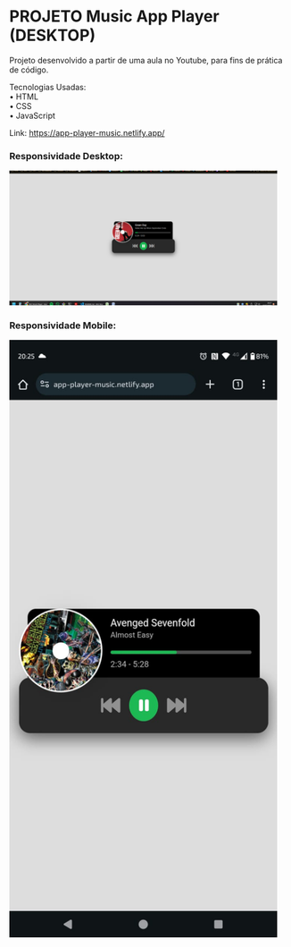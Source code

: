 # PROJETO Music App Player (DESKTOP)

Projeto desenvolvido a partir de uma aula no Youtube, para fins de prática de código.

Tecnologias Usadas: <br>
• HTML <br>
• CSS <br>
• JavaScript

Link: https://app-player-music.netlify.app/

### Responsividade Desktop:
<img src="/readme/responsividade/desktop.png" width="480px">

### Responsividade Mobile:
<img src="/readme/responsividade/mobile.jpg" width="480px">